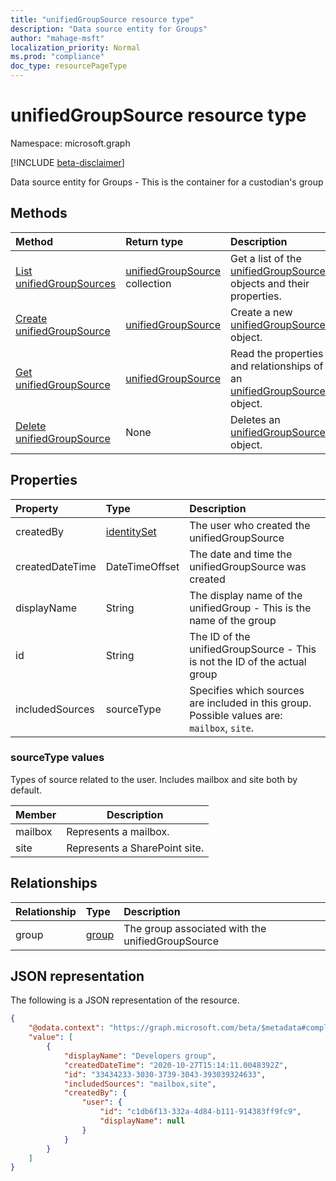 ```yaml
---
title: "unifiedGroupSource resource type"
description: "Data source entity for Groups"
author: "mahage-msft"
localization_priority: Normal
ms.prod: "compliance"
doc_type: resourcePageType
---
```


# unifiedGroupSource resource type

Namespace: microsoft.graph

[!INCLUDE [beta-disclaimer](../../includes/beta-disclaimer.md)]

Data source entity for Groups - This is the container for a custodian's group

## Methods

|Method|Return type|Description|
|:---|:---|:---|
|[List unifiedGroupSources](../api/unifiedgroupsource-list.md)|[unifiedGroupSource](../resources/unifiedgroupsource.md) collection|Get a list of the [unifiedGroupSource](../resources/unifiedgroupsource.md) objects and their properties.|
|[Create unifiedGroupSource](../api/unifiedgroupsource-create.md)|[unifiedGroupSource](../resources/unifiedgroupsource.md)|Create a new [unifiedGroupSource](../resources/unifiedgroupsource.md) object.|
|[Get unifiedGroupSource](../api/unifiedgroupsource-get.md)|[unifiedGroupSource](../resources/unifiedgroupsource.md)|Read the properties and relationships of an [unifiedGroupSource](../resources/unifiedgroupsource.md) object.|
|[Delete unifiedGroupSource](../api/unifiedgroupsource-delete.md)|None|Deletes an [unifiedGroupSource](../resources/unifiedgroupsource.md) object.|

## Properties

|Property|Type|Description|
|:---|:---|:---|
|createdBy|[identitySet](../resources/identityset.md)|The user who created the unifiedGroupSource|
|createdDateTime|DateTimeOffset|The date and time the unifiedGroupSource was created|
|displayName|String|The display name of the unifiedGroup - This is the name of the group|
|id|String|The ID of the unifiedGroupSource - This is not the ID of the actual group|
|includedSources|sourceType|Specifies which sources are included in this group. Possible values are: `mailbox`, `site`.|

### sourceType values

Types of source related to the user. Includes mailbox and site both by default.

|Member|Description|
|:----|-----------|
|mailbox|Represents a mailbox.|
|site|Represents a SharePoint site.|

## Relationships

|Relationship|Type|Description|
|:---|:---|:---|
|group|[group](../resources/group.md)|The group associated with the unifiedGroupSource|

## JSON representation

The following is a JSON representation of the resource.
<!-- {
  "blockType": "resource",
  "keyProperty": "id",
  "@odata.type": "microsoft.graph.unifiedGroupSource",
  "baseType": "microsoft.graph.dataSource",
  "openType": false
}
-->

``` json
{
    "@odata.context": "https://graph.microsoft.com/beta/$metadata#compliance/ediscovery/cases('4c8f8f70-7785-4bd4-b296-c98376a2c5e1')/custodians('2192ca408ea2410eba3bec8ae873be6b')/unifiedGroupSources",
    "value": [
        {
            "displayName": "Developers group",
            "createdDateTime": "2020-10-27T15:14:11.0048392Z",
            "id": "33434233-3030-3739-3043-393039324633",
            "includedSources": "mailbox,site",
            "createdBy": {
                "user": {
                    "id": "c1db6f13-332a-4d84-b111-914383ff9fc9",
                    "displayName": null
                }
            }
        }
    ]
}
```
